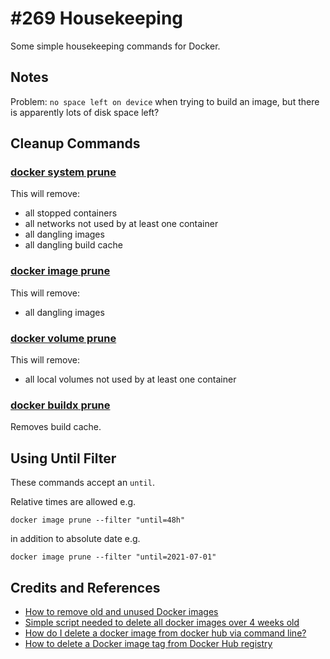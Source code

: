 # #269 Housekeeping

Some simple housekeeping commands for Docker.

## Notes

Problem: `no space left on device` when trying to build an image, but there is apparently lots of disk space left?

## Cleanup Commands

### [docker system prune](https://docs.docker.com/engine/reference/commandline/system_prune/)

This will remove:

- all stopped containers
- all networks not used by at least one container
- all dangling images
- all dangling build cache

### [docker image prune](https://docs.docker.com/engine/reference/commandline/image_prune/)

This will remove:

- all dangling images

### [docker volume prune](https://docs.docker.com/engine/reference/commandline/volume_prune/)

This will remove:

- all local volumes not used by at least one container

### [docker buildx prune](https://docs.docker.com/engine/reference/commandline/buildx_prune/)

Removes build cache.

## Using Until Filter

These commands accept an `until`.

Relative times are allowed e.g.

    docker image prune --filter "until=48h"

in addition to absolute date e.g.

    docker image prune --filter "until=2021-07-01"

## Credits and References

- [How to remove old and unused Docker images](https://stackoverflow.com/questions/32723111/how-to-remove-old-and-unused-docker-images/32723127)
- [Simple script needed to delete all docker images over 4 weeks old](https://forums.docker.com/t/simple-script-needed-to-delete-all-docker-images-over-4-weeks-old/28558)
- [How do I delete a docker image from docker hub via command line?](https://stackoverflow.com/questions/44209644/how-do-i-delete-a-docker-image-from-docker-hub-via-command-line)
- [How to delete a Docker image tag from Docker Hub registry](https://devopsheaven.com/docker/dockerhub/2018/04/09/delete-docker-image-tag-dockerhub.html)
